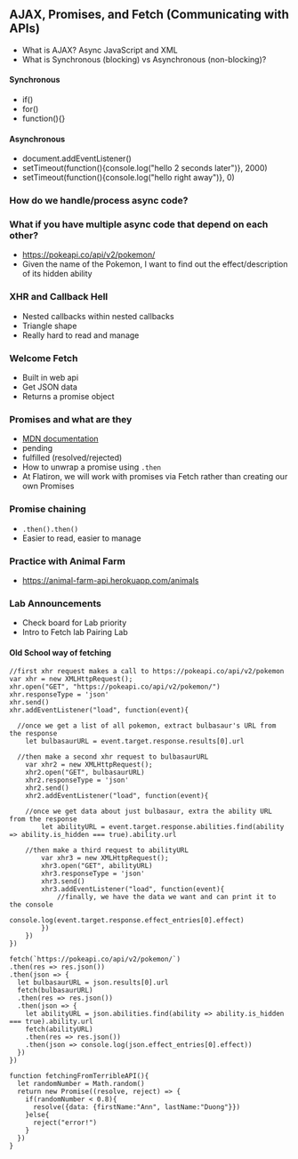 ## AJAX, Promises, and Fetch (Communicating with APIs)
- What is AJAX? Async JavaScript and XML
- What is Synchronous (blocking) vs Asynchronous (non-blocking)?

#### Synchronous
- if()
- for()
- function(){}

#### Asynchronous
- document.addEventListener()
- setTimeout(function(){console.log("hello 2 seconds later")}, 2000)
- setTimeout(function(){console.log("hello right away")}, 0)

### How do we handle/process async code?

### What if you have multiple async code that depend on each other?
- https://pokeapi.co/api/v2/pokemon/
- Given the name of the Pokemon, I want to find out the effect/description of its hidden ability

### XHR and Callback Hell
- Nested callbacks within nested callbacks
- Triangle shape
- Really hard to read and manage

### Welcome Fetch
- Built in web api
- Get JSON data
- Returns a promise object

### Promises and what are they
- [MDN documentation](https://developer.mozilla.org/en-US/docs/Web/JavaScript/Reference/Global_Objects/Promise)
- pending
- fulfilled (resolved/rejected)
- How to unwrap a promise using `.then`
- At Flatiron, we will work with promises via Fetch rather than creating our own Promises

### Promise chaining
- `.then().then()`
- Easier to read, easier to manage

### Practice with Animal Farm
- https://animal-farm-api.herokuapp.com/animals

### Lab Announcements
 - Check board for Lab priority
 - Intro to Fetch lab Pairing Lab



















#### Old School way of fetching
```XHR (web API)
//first xhr request makes a call to https://pokeapi.co/api/v2/pokemon
var xhr = new XMLHttpRequest();
xhr.open("GET", "https://pokeapi.co/api/v2/pokemon/")
xhr.responseType = 'json'
xhr.send()
xhr.addEventListener("load", function(event){

  //once we get a list of all pokemon, extract bulbasaur's URL from the response
	let bulbasaurURL = event.target.response.results[0].url

  //then make a second xhr request to bulbasaurURL
	var xhr2 = new XMLHttpRequest();
	xhr2.open("GET", bulbasaurURL)
    xhr2.responseType = 'json'
    xhr2.send()
    xhr2.addEventListener("load", function(event){

    //once we get data about just bulbasaur, extra the ability URL from the response
		let abilityURL = event.target.response.abilities.find(ability => ability.is_hidden === true).ability.url

    //then make a third request to abilityURL
		var xhr3 = new XMLHttpRequest();
        xhr3.open("GET", abilityURL)
        xhr3.responseType = 'json'
        xhr3.send()
        xhr3.addEventListener("load", function(event){
            //finally, we have the data we want and can print it to the console
			      console.log(event.target.response.effect_entries[0].effect)
        })
    })
})
```

```FETCH (web API)
fetch(`https://pokeapi.co/api/v2/pokemon/`)
.then(res => res.json())
.then(json => {
  let bulbasaurURL = json.results[0].url
  fetch(bulbasaurURL)
  .then(res => res.json())
  .then(json => {
    let abilityURL = json.abilities.find(ability => ability.is_hidden === true).ability.url
    fetch(abilityURL)
    .then(res => res.json())
    .then(json => console.log(json.effect_entries[0].effect))
  })
})
```

```
function fetchingFromTerribleAPI(){
  let randomNumber = Math.random()
  return new Promise((resolve, reject) => {
    if(randomNumber < 0.8){
      resolve({data: {firstName:"Ann", lastName:"Duong"}})
    }else{
      reject("error!")
    }
  })
}
```
